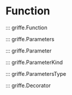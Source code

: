 # Function

::: griffe.Function

::: griffe.Parameters

::: griffe.Parameter

::: griffe.ParameterKind

::: griffe.ParametersType

::: griffe.Decorator
